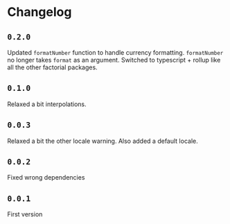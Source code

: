 # Changelog

## `0.2.0`

Updated `formatNumber` function to handle currency formatting.
`formatNumber` no longer takes `format` as an argument.
Switched to typescript + rollup like all the other factorial packages.

## `0.1.0`

Relaxed a bit interpolations.

## `0.0.3`

Relaxed a bit the other locale warning.
Also added a default locale.

## `0.0.2`

Fixed wrong dependencies

## `0.0.1`

First version
